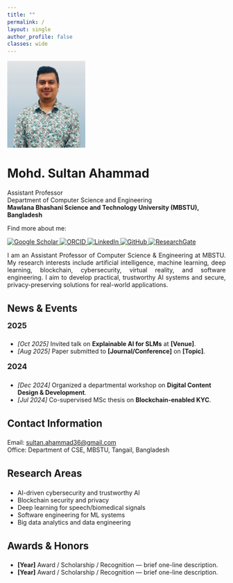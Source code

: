 ```yaml
---
title: ""
permalink: /
layout: single
author_profile: false
classes: wide
---
```


<!-- ======================= HERO SECTION ======================= -->
<div class="hero-container">

  <!-- Left: Profile image -->
  <div>
    <img src="/assets/img/profile.png" alt="Profile photo"
         style="width:180px; height:200px; object-fit:cover;">
  </div>

  <!-- Middle: Name, title, affiliation -->
  <div style="flex:1; min-width:250px;">
    <h1>Mohd. Sultan Ahammad</h1>
    <p>
      Assistant Professor<br>
      Department of Computer Science and Engineering<br>
      <strong>Mawlana Bhashani Science and Technology University (MBSTU), Bangladesh</strong>
    </p>
  </div>

  <!-- Right: Social links -->
  <div class="hero-social">
    <p>Find more about me:</p>
    <div class="hero-icons">
         <a href="https://scholar.google.com/citations?user=qM-KYTkAAAAJ&hl=en" title="Google Scholar">
        <img src="https://cdn.jsdelivr.net/gh/simple-icons/simple-icons/icons/googlescholar.svg" width="28" alt="Google Scholar"/>
      </a>
      <a href="https://orcid.org/0000-0003-1376-220X" title="ORCID">
        <img src="https://cdn.jsdelivr.net/gh/simple-icons/simple-icons/icons/orcid.svg" width="28" alt="ORCID"/>
      </a>
      <a href="https://www.linkedin.com/in/sultan-ahammad-08ba5b66/" title="LinkedIn">
        <img src="https://cdn.jsdelivr.net/gh/simple-icons/simple-icons/icons/linkedin.svg" width="28" alt="LinkedIn"/>
      </a>
      <a href="https://github.com/sultanahammad" title="GitHub">
        <img src="https://cdn.jsdelivr.net/gh/simple-icons/simple-icons/icons/github.svg" width="28" alt="GitHub"/>
      </a>
        <a href="https://www.researchgate.net/profile/Mohd-Sultan-Ahammad-2?ev=hdr_xprf" title="ResearchGate">
        <img src="https://cdn.jsdelivr.net/gh/simple-icons/simple-icons/icons/researchgate.svg" width="28" alt="ResearchGate"/>
      </a>
    </div>
  </div>
</div>



<!-- ======================= ABOUT SECTION ======================= -->
<section style="max-width:850px; margin:0 auto; text-align:justify;">
  <p>
    I am an Assistant Professor of Computer Science & Engineering at MBSTU. My research interests include artificial intelligence, machine learning, deep learning,
    blockchain, cybersecurity, virtual reality, and software engineering. I aim to develop practical, trustworthy AI systems and secure, privacy-preserving solutions
    for real-world applications.
  </p>
</section>

<!-- ======================= NEWS SECTION ======================= -->
<section style="max-width:850px; margin:2rem auto; text-align:left;">
  <h3 style="font-size:1.4rem; margin-bottom:0.5rem;">News & Events</h3>

  <h4 style="font-size:1.1rem; margin-top:1rem;">2025</h4>
  <ul>
    <li><em>[Oct 2025]</em> Invited talk on <strong>Explainable AI for SLMs</strong> at <strong>[Venue]</strong>.</li>
    <li><em>[Aug 2025]</em> Paper submitted to <strong>[Journal/Conference]</strong> on <strong>[Topic]</strong>.</li>
  </ul>

  <h4 style="font-size:1.1rem; margin-top:1rem;">2024</h4>
  <ul>
    <li><em>[Dec 2024]</em> Organized a departmental workshop on <strong>Digital Content Design & Development</strong>.</li>
    <li><em>[Jul 2024]</em> Co-supervised MSc thesis on <strong>Blockchain-enabled KYC</strong>.</li>
  </ul>
</section>

<!-- ======================= CONTACT SECTION ======================= -->
<section style="max-width:850px; margin:2rem auto; text-align:left;">
  <h3 style="font-size:1.4rem;">Contact Information</h3>
  <ul style="list-style:none; padding:0;">
    <li>Email: <a href="mailto:sultan.ahammad36@gmail.com">sultan.ahammad36@gmail.com</a></li>
    <li>Office: Department of CSE, MBSTU, Tangail, Bangladesh</li>
  </ul>
</section>

<!-- ======================= RESEARCH AREAS ======================= -->
<section style="max-width:850px; margin:2rem auto; text-align:left;">
  <h3 style="font-size:1.4rem;">Research Areas</h3>
  <ul>
    <li>AI-driven cybersecurity and trustworthy AI</li>
    <li>Blockchain security and privacy</li>
    <li>Deep learning for speech/biomedical signals</li>
    <li>Software engineering for ML systems</li>
    <li>Big data analytics and data engineering</li>
  </ul>
</section>

<!-- ======================= AWARDS SECTION ======================= -->
<section style="max-width:850px; margin:2rem auto; text-align:left;">
  <h3 style="font-size:1.4rem;">Awards & Honors</h3>
  <ul>
    <li><strong>[Year]</strong> Award / Scholarship / Recognition — brief one-line description.</li>
    <li><strong>[Year]</strong> Award / Scholarship / Recognition — brief one-line description.</li>
  </ul>
</section>

<!-- ======================= SOCIAL ICONS ======================= -->
<div style="margin-top:1rem; text-align:center;">
  <a href="https://scholar.google.com/citations?user=qM-KYTkAAAAJ&hl=en" class="ai ai-google-scholar ai-fw" style="font-size:1.5rem; margin-right:10px;"></a>
  <a href="https://orcid.org/0000-0003-1376-220X" class="ai ai-orcid ai-fw" style="font-size:1.5rem; margin-right:10px;"></a>
  <a href="https://www.linkedin.com/" class="fab fa-linkedin" style="font-size:1.5rem; margin-right:10px;"></a>
  <a href="https://github.com/sultanahammad" class="fab fa-github" style="font-size:1.5rem;"></a>
</div>

